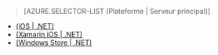 ﻿> [AZURE.SELECTOR-LIST (Plateforme | Serveur principal)]
- [(iOS | .NET)](../articles/app-service-mobile-dotnet-backend-ios-get-started-push-preview.md)
- [(Xamarin iOS | .NET)](../articles/app-service-mobile-dotnet-backend-xamarin-ios-get-started-push-preview.md)
- [(Windows Store | .NET)](../articles/app-service-mobile-dotnet-backend-windows-store-dotnet-get-started-push-preview.md)

<!--HONumber=49-->